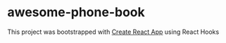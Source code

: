 # awesome-phone-book
This project was bootstrapped with [Create React App](https://github.com/facebook/create-react-app) using React Hooks
